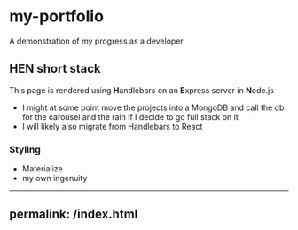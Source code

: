 # my-portfolio
A demonstration of my progress as a developer
## HEN short stack
This page is rendered using **H**andlebars on an **E**xpress server in **N**ode.js
- I might at some point move the projects into a MongoDB and call the db for the carousel and the rain if I decide to go full stack on it
- I will likely also migrate from Handlebars to React
### Styling
- Materialize
- my own ingenuity
---
permalink: /index.html
---
